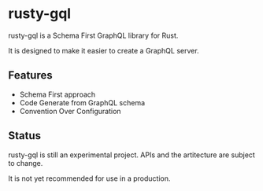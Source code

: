 # rusty-gql

rusty-gql is a Schema First GraphQL library for Rust.

It is designed to make it easier to create a GraphQL server.

## Features

- Schema First approach
- Code Generate from GraphQL schema
- Convention Over Configuration

## Status

rusty-gql is still an experimental project. APIs and the artitecture are subject to change.

It is not yet recommended for use in a production.
